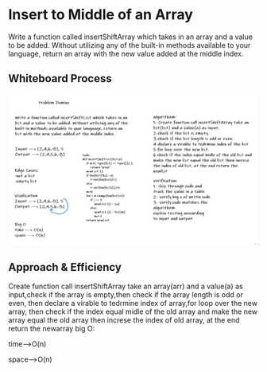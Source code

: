# Insert to Middle of an Array
<!-- Description of the challenge -->
Write a function called insertShiftArray which takes in an array and a value to be added. Without utilizing any of the built-in methods available to your language, return an array with the new value added at the middle index.

## Whiteboard Process
<!-- Embedded whiteboard image -->
![img](challenge2.png)

## Approach & Efficiency
<!-- What approach did you take? Discuss Why. What is the Big O space/time for this approach? -->
Create function call insertShiftArray take an array(arr) and a value(a) as input,check if the array is empty,then check if the array length is odd or even, then declare a virable to tedrmine index of array,for loop over the new array, then check if the index equal midle of the old array and make the new array equal the old array then increse the index of old array, at the end return the newarray
big O:

time-->O(n)

space-->O(n)
